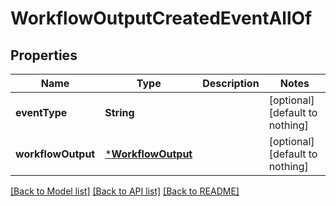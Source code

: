 # WorkflowOutputCreatedEventAllOf


## Properties
Name | Type | Description | Notes
------------ | ------------- | ------------- | -------------
**eventType** | **String** |  | [optional] [default to nothing]
**workflowOutput** | [***WorkflowOutput**](WorkflowOutput.md) |  | [optional] [default to nothing]


[[Back to Model list]](../README.md#models) [[Back to API list]](../README.md#api-endpoints) [[Back to README]](../README.md)


